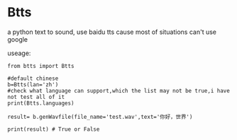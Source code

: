 # Btts
a python text to sound, use baidu tts cause most of situations can't use google

useage:
  
    from btts import Btts
  
    #default chinese
    b=Btts(lan='zh') 
    #check what language can support,which the list may not be true,i have not test all of it
    print(Btts.languages) 
  
    result= b.genWavfile(file_name='test.wav',text='你好，世界')
  
    print(result) # True or False
